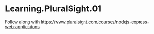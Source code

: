 # Learning.PluralSight.01
Follow along with https://www.pluralsight.com/courses/nodejs-express-web-applications
